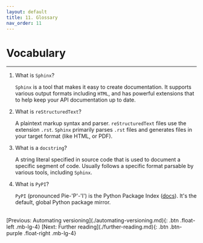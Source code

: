 ```yaml
---
layout: default
title: 11. Glossary
nav_order: 11
---
```


# Vocabulary

---

1. What is `Sphinx`?

   `Sphinx` is a tool that makes it easy to create documentation. It supports various output
   formats including `HTML`, and has powerful extensions that to help keep your API documentation
   up to date.

2. What is `reStructuredText`?

   A plaintext markup syntax and parser. `reStructuredText` files use the extension `.rst`.
   `Sphinx` primarily parses `.rst` files and generates files in your target format (like HTML, or
   PDF).

3. What is a `docstring`?

   A string literal specified in source code that is used to document a specific segment of code.
   Usually follows a specific format parsable by various tools, including `Sphinx`.

4. What is `PyPI`?

   `PyPI` (pronounced Pie-'P'-'I') is the Python Package Index ([docs](https://pypi.org/)). It's
   the default, global Python package mirror.

<br />
[Previous: Automating versioning](./automating-versioning.md){: .btn .float-left .mb-lg-4}
[Next: Further reading](./further-reading.md){: .btn .btn-purple .float-right .mb-lg-4}
<br />
